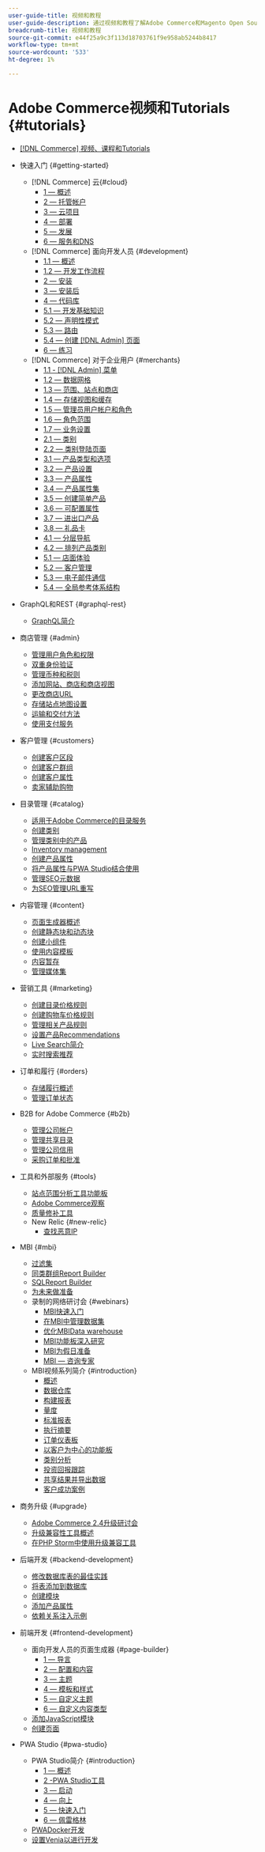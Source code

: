```yaml
---
user-guide-title: 视频和教程
user-guide-description: 通过视频和教程了解Adobe Commerce和Magento Open Source。
breadcrumb-title: 视频和教程
source-git-commit: e44f25a9c3f113d18703761f9e958ab5244b8417
workflow-type: tm+mt
source-wordcount: '533'
ht-degree: 1%

---
```



# Adobe Commerce视频和Tutorials {#tutorials}

+ [[!DNL Commerce] 视频、课程和Tutorials](overview.md)
+ 快速入门 {#getting-started}
   + [!DNL Commerce] 云{#cloud}
      + [1 — 概述](../cloud/1-overview.md)
      + [2 — 托管帐户](../cloud/2-accounts.md)
      + [3 — 云项目](../cloud/3-projects.md)
      + [4 — 部署](../cloud/4-deployment.md)
      + [5 — 发展](../cloud/5-dev-config.md)
      + [6 — 服务和DNS](../cloud/6-launch.md)
   + [!DNL Commerce] 面向开发人员 {#development}
      + [1.1 — 概述](../backend-development/backend-1-1-overview.md)
      + [1.2 — 开发工作流程](../backend-development/backend-1-2-workflow.md)
      + [2 — 安装](../backend-development/backend-2-install.md)
      + [3 — 安装后](../backend-development/backend-3-post-install.md)
      + [4 — 代码库](../backend-development/backend-4-code-base.md)
      + [5.1 — 开发基础知识](../backend-development/backend-5-1-dev-basics.md)
      + [5.2 — 声明性模式](../backend-development/backend-5-2-declarative-schema.md)
      + [5.3 — 路由](../backend-development/backend-5-3-routing.md)
      + [5.4 — 创建 [!DNL Admin] 页面](../backend-development/backend-5-4-admin-page.md)
      + [6 — 练习](../backend-development/backend-6-practice.md)
   + [!DNL Commerce] 对于企业用户 {#merchants}
      + [1.1 - [!DNL Admin] 菜单](../site-management/introduction/1-1-menus.md)
      + [1.2 — 数据网格](../site-management/introduction/1-2-data-grids.md)
      + [1.3 — 范围、站点和商店](../site-management/introduction/1-3-apps-scopes-sites-stores.md)
      + [1.4 — 存储视图和缓存](../site-management/introduction/1-4-store-views-cache.md)
      + [1.5 — 管理员用户帐户和角色](../site-management/introduction/1-5-users-roles.md)
      + [1.6 — 角色范围](../site-management/introduction/1-6-role-scopes.md)
      + [1.7 — 业务设置](../site-management/introduction/1-7-business-settings.md)
      + [2.1 — 类别](../site-management/introduction/2-1-categories.md)
      + [2.2 — 类别登陆页面](../site-management/introduction/2-2-category-landing-page.md)
      + [3.1 — 产品类型和选项](../site-management/introduction/3-1-product-types-options.md)
      + [3.2 — 产品设置](../site-management/introduction/3-2-product-settings.md)
      + [3.3 — 产品属性](../site-management/introduction/3-3-product-attributes.md)
      + [3.4 — 产品属性集](../site-management/introduction/3-4-product-attribute-sets.md)
      + [3.5 — 创建简单产品](../site-management/introduction/3-5-create-simple-product.md)
      + [3.6 — 可配置属性](../site-management/introduction/3-6-configurable-attributes.md)
      + [3.7 — 进出口产品](../site-management/introduction/3-7-import-export-products.md)
      + [3.8 — 礼品卡](../site-management/introduction/3-8-gift-cards.md)
      + [4.1 — 分层导航](../site-management/introduction/4-1-layered-navigation.md)
      + [4.2 — 排列产品类别](../site-management/introduction/4-2-arrange-product-categories.md)
      + [5.1 — 店面体验](../site-management/introduction/5-1-storefront-experience.md)
      + [5.2 — 客户管理](../site-management/introduction/5-2-customer-management.md)
      + [5.3 — 电子邮件通信](../site-management/introduction/5-3-store-communications.md)
      + [5.4 — 全局参考体系结构](https://experienceleague.adobe.com/docs/commerce-operations/implementation-playbook/architecture/global-reference.html)



+ GraphQL和REST {#graphql-rest}
   + [GraphQL简介](https://experienceleague.adobe.com/docs/commerce-learn/graphql-rest/getting-started-graphql.html)

+ 商店管理 {#admin}
   + [管理用户角色和权限](../site-management/users-roles-permissions.md)
   + [双重身份验证](../site-management/two-factor-authentication.md)
   + [管理币种和税则](../site-management/currency-tax-rules.md)
   + [添加网站、商店和商店视图](../site-management/add-websites-stores-views.md)
   + [更改商店URL](../site-management/change-store-url.md)
   + [存储站点地图设置](../site-management/site-map-setup.md)
   + [运输和交付方法](../site-management/shipping-delivery.md)
   + [使用支付服务](../site-management/payment-services.md)


+ 客户管理 {#customers}
   + [创建客户区段](../site-management/customer-segments.md)
   + [创建客户群组](../site-management/customer-groups.md)
   + [创建客户属性](../site-management/customer-attributes.md)
   + [卖家辅助购物](../site-management/seller-assisted-shopping.md)

+ 目录管理 {#catalog}
   + [适用于Adobe Commerce的目录服务](../site-management/catalog-service.md)
   + [创建类别](../site-management/category-create.md)
   + [管理类别中的产品](../site-management/category-products.md)
   + [Inventory management](../site-management/inventory-management.md)
   + [创建产品属性](../site-management/product-attributes-create.md)
   + [将产品属性与PWA Studio结合使用](../site-management/product-attributes-pwa.md)
   + [管理SEO元数据](../site-management/seo-metadata.md)
   + [为SEO管理URL重写](../site-management/seo-url-rewrites.md)

+ 内容管理 {#content}
   + [页面生成器概述](../site-management/page-builder-overview.md)
   + [创建静态块和动态块](../site-management/static-dynamic-blocks.md)
   + [创建小组件](../site-management/widgets.md)
   + [使用内容模板](../site-management/content-templates.md)
   + [内容暂存](../site-management/content-staging.md)
   + [管理媒体集](../site-management/media-gallery.md)

+ 营销工具 {#marketing}
   + [创建目录价格规则](../site-management/catalog-price-rules.md)
   + [创建购物车价格规则](../site-management/cart-price-rules.md)
   + [管理相关产品规则](../site-management/related-product-rules.md)
   + [设置产品Recommendations](../site-management/product-recommendations.md)
   + [Live Search简介](../site-management/live-search.md)
   + [实时搜索推荐](../site-management/live-search-recommendations.md)

+ 订单和履行 {#orders}
   + [存储履行概述](../site-management/store-fulfillment.md)
   + [管理订单状态](../site-management/order-status.md)

+ B2B for Adobe Commerce {#b2b}
   + [管理公司帐户](../b2b/company-accounts.md)
   + [管理共享目录](../b2b/shared-catalogs.md)
   + [管理公司信用](../b2b/company-credit.md)
   + [采购订单和批准](../b2b/purchase-orders.md)

+ 工具和外部服务 {#tools}
   + [站点范围分析工具功能板](../tools/site-wide-analysis-tool.md)
   + [Adobe Commerce观察](../tools/observation-tool.md)
   + [质量修补工具](../tools/quality-patch-tool.md)
   + New Relic {#new-relic}
      + [查找恶意IP](../new-relic/malicious-ip.md)

+ MBI {#mbi}
   + [过滤集](../business-intelligence/filter-sets.md)
   + [同类群组Report Builder](../business-intelligence/cohort-report-builder.md)
   + [SQLReport Builder](../business-intelligence/sql-report-builder.md)
   + [为未来做准备](../business-intelligence/prepare-for-future.md)
   + 录制的网络研讨会 {#webinars}
      + [MBI快速入门](https://experienceleague.adobe.com/docs/commerce-events/events/mbi/2021/getting-started.html)
      + [在MBI中管理数据集](https://experienceleague.adobe.com/docs/commerce-events/events/mbi/2022/manage-data-sets.html)
      + [优化MBIData warehouse](https://experienceleague.adobe.com/docs/commerce-events/events/mbi/2021/optimize-data-warehouse.html)
      + [MBI功能板深入研究](https://experienceleague.adobe.com/docs/commerce-events/events/mbi/2021/dashboards-deep-dive.html)
      + [MBI为假日准备](https://experienceleague.adobe.com/docs/commerce-events/events/mbi/2021/holiday-readiness.html)
      + [MBI — 咨询专家](https://experienceleague.adobe.com/docs/commerce-events/events/mbi/2021/ask-expert.html)
   + MBI视频系列简介 {#introduction}
      + [概述](../business-intelligence/1-overview.md)
      + [数据仓库](../business-intelligence/2-data-warehousing.md)
      + [构建报表](../business-intelligence/3-build-reports.md)
      + [量度](../business-intelligence/4-metrics.md)
      + [标准报表](../business-intelligence/5-standard-reports.md)
      + [执行摘要](../business-intelligence/6-executive-summary-dashboard.md)
      + [订单仪表板](../business-intelligence/7-orders-dashboard.md)
      + [以客户为中心的功能板](../business-intelligence/8-customer-focused-dashboards.md)
      + [类别分析](../business-intelligence/9-category-analysis.md)
      + [投资回报跟踪](../business-intelligence/10-roi-tracking.md)
      + [共享结果并导出数据](../business-intelligence/11-share-results-export-data.md)
      + [客户成功案例](../business-intelligence/12-customer-success.md)

+ 商务升级 {#upgrade}
   + [Adobe Commerce 2.4升级研讨会](../upgrade/2.4-upgrade-workshop.md)
   + [升级兼容性工具概述](../upgrade/upgrade-compatibility-tool-overview.md)
   + [在PHP Storm中使用升级兼容工具](../upgrade/uct-phpstorm.md)

+ 后端开发 {#backend-development}
   + [修改数据库表的最佳实践](https://experienceleague.adobe.com/docs/commerce-operations/implementation-playbook/best-practices/development/modifying-core-and-third-party-tables.html)
   + [将表添加到数据库](../backend-development/new-db-table.md)
   + [创建模块](../backend-development/create-module.md)
   + [添加产品属性](../backend-development/add-product-attribute.md)
   + [依赖关系注入示例](../backend-development/dependency-injection.md)

+ 前端开发 {#frontend-development}
   + 面向开发人员的页面生成器 {#page-builder}
      + [1 — 导言](../frontend-development/page-builder/1-intro-case-studies.md)
      + [2 — 配置和内容](../frontend-development/page-builder/2-config-create-content.md)
      + [3 — 主题](../frontend-development/page-builder/3-themes.md)
      + [4 — 模板和样式](../frontend-development/page-builder/4-admin-templates-apply-styles.md)
      + [5 — 自定义主题](../frontend-development/page-builder/5-customize-theme.md)
      + [6 — 自定义内容类型](../frontend-development/page-builder/6-custom-content-types.md)
   + [添加JavaScript模块](../frontend-development/add-javascript-module.md)
   + [创建页面](../frontend-development/create-page.md)

+ PWA Studio {#pwa-studio}
   + PWA Studio简介 {#introduction}
      + [1 — 概述](../pwa/introduction/1-overview.md)
      + [2 -PWA Studio工具](../pwa/introduction/2-pwa-studio-tools.md)
      + [3 — 启动](../pwa/introduction/3-launch.md)
      + [4 — 向上](../pwa/introduction/4-upward.md)
      + [5 — 快速入门](../pwa/introduction/5-getting-started.md)
      + [6 — 佩雷格林](../pwa/introduction/6-peregrine.md)
   + [PWADocker开发](../pwa/pwa-docker-development.md)
   + [设置Venia以进行开发](../pwa/set-up-venia-for-dev.md)
